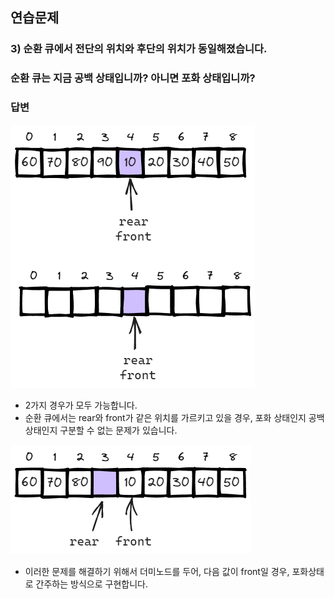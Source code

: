## 연습문제

### 3) 순환 큐에서 전단의 위치와 후단의 위치가 동일해졌습니다.
### 순환 큐는 지금 공백 상태입니까? 아니면 포화 상태입니까?

### 답변

![CircularQueueImage4](./img/0303_circular_queue_01.png)

- 2가지 경우가 모두 가능합니다.
- 순환 큐에서는 rear와 front가 같은 위치를 가르키고 있을 경우, 포화 상태인지 공백 상태인지 구분할 수 없는 문제가 있습니다.

![CircularQueueImage5](./img/0303_circular_queue_02.png)
- 이러한 문제를 해결하기 위해서 더미노드를 두어, 다음 값이 front일 경우, 포화상태로 간주하는 방식으로 구현합니다.